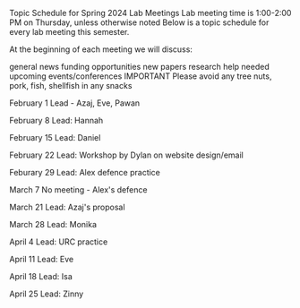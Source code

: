 Topic Schedule for Spring 2024 Lab Meetings
Lab meeting time is 1:00-2:00 PM on Thursday, unless otherwise noted
Below is a topic schedule for every lab meeting this semester.

At the beginning of each meeting we will discuss:

general news
funding opportunities
new papers
research help needed
upcoming events/conferences
IMPORTANT Please avoid any tree nuts, pork, fish, shellfish in any snacks

February 1
Lead - Azaj, Eve, Pawan

February 8
Lead: Hannah

February 15
Lead: Daniel

February 22
Lead: Workshop by Dylan on website design/email

Feburary 29
Lead: Alex defence practice

March 7
No meeting - Alex's defence

March 21
Lead:  Azaj's proposal

March 28
Lead: Monika

April 4
Lead: URC practice

April 11
Lead: Eve

April 18
Lead: Isa

April 25
Lead: Zinny


